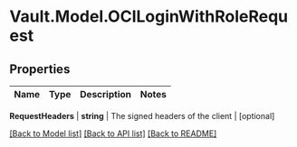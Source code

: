 # Vault.Model.OCILoginWithRoleRequest

## Properties

Name | Type | Description | Notes
------------ | ------------- | ------------- | -------------

**RequestHeaders** | **string** | The signed headers of the client | [optional] 

[[Back to Model list]](../README.md#documentation-for-models) [[Back to API list]](../README.md#documentation-for-api-endpoints) [[Back to README]](../README.md)

